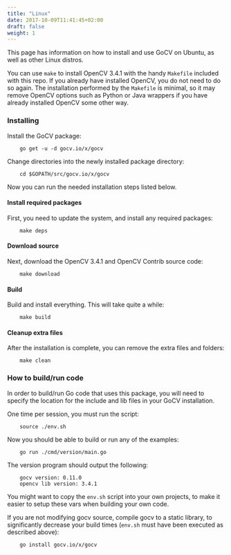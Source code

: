 ```yaml
---
title: "Linux"
date: 2017-10-09T11:41:45+02:00
draft: false
weight: 1
---
```


This page has information on how to install and use GoCV on Ubuntu, as well as other Linux distros.

You can use `make` to install OpenCV 3.4.1 with the handy `Makefile` included with this repo. If you already have installed OpenCV, you do not need to do so again. The installation performed by the `Makefile` is minimal, so it may remove OpenCV options such as Python or Java wrappers if you have already installed OpenCV some other way.

### Installing

Install the GoCV package:

        go get -u -d gocv.io/x/gocv

Change directories into the newly installed package directory:

        cd $GOPATH/src/gocv.io/x/gocv

Now you can run the needed installation steps listed below.

#### Install required packages

First, you need to update the system, and install any required packages:

		make deps

#### Download source

Next, download the OpenCV 3.4.1 and OpenCV Contrib source code:

		make download

#### Build

Build and install everything. This will take quite a while:

		make build

#### Cleanup extra files

After the installation is complete, you can remove the extra files and folders:

		make clean

### How to build/run code

In order to build/run Go code that uses this package, you will need to specify the location for the include and lib files in your GoCV installation.

One time per session, you must run the script:

		source ./env.sh

Now you should be able to build or run any of the examples:

		go run ./cmd/version/main.go

The version program should output the following:

		gocv version: 0.11.0
		opencv lib version: 3.4.1

You might want to copy the `env.sh` script into your own projects, to make it easier to setup these vars when building your own code.

If you are not modifying gocv source, compile gocv to a static library, to significantly decrease your build times (`env.sh` must have been executed as described above):

        go install gocv.io/x/gocv
